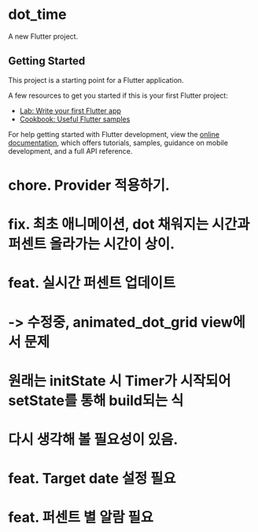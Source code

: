 # dot_time

A new Flutter project.

## Getting Started

This project is a starting point for a Flutter application.

A few resources to get you started if this is your first Flutter project:

- [Lab: Write your first Flutter app](https://docs.flutter.dev/get-started/codelab)
- [Cookbook: Useful Flutter samples](https://docs.flutter.dev/cookbook)

For help getting started with Flutter development, view the
[online documentation](https://docs.flutter.dev/), which offers tutorials,
samples, guidance on mobile development, and a full API reference.

# chore. Provider 적용하기.
# fix. 최초 애니메이션, dot 채워지는 시간과 퍼센트 올라가는 시간이 상이.


# feat. 실시간 퍼센트 업데이트 
#    -> 수정중, animated_dot_grid view에서 문제
#    원래는 initState 시 Timer가 시작되어 setState를 통해 build되는 식
#    다시 생각해 볼 필요성이 있음.

# feat. Target date 설정 필요
# feat. 퍼센트 별 알람 필요
